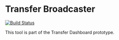 Transfer Broadcaster
====================

[![Build Status](https://travis-ci.org/transfer-framework/broadcaster-java.svg?branch=master)](https://travis-ci.org/transfer-framework/broadcaster-java)

This tool is part of the Transfer Dashboard prototype.
